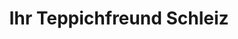 ---
title: "Ihr Teppichfreund Schleiz"
url: /schleiz/ihr-teppichfreund-schleiz-hofer-strasse/
shop: Raumausstattung
---